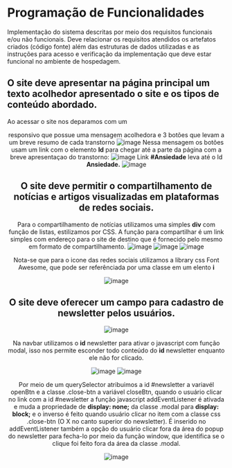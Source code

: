 # Programação de Funcionalidades

Implementação do sistema descritas por meio dos requisitos funcionais e/ou não funcionais. Deve relacionar os requisitos atendidos os artefatos criados (código fonte) além das estruturas de dados utilizadas e as instruções para acesso e verificação da implementação que deve estar funcional no ambiente de hospedagem.

## O site deve apresentar na página principal um texto acolhedor apresentado o site e os tipos de conteúdo abordado.
Ao acessar o site nos deparamos com um <header> responsivo que possue uma mensagem acolhedora e 3 botões que levam a um breve resumo de cada transtorno
![image](https://user-images.githubusercontent.com/98277143/203452066-737b7e52-917b-4df8-88ff-2d381dcfcc9c.png)
Nessa mensagem os botões usam um link com o elemento **Id** para chegar até a parte da página com a breve apresentaçao do transtorno:
![image](https://user-images.githubusercontent.com/98277143/203452327-352bc2a6-f1b5-4652-81e0-2510d8a456ad.png)
Link **#Ansiedade** leva até o Id **Ansiedade.**
![image](https://user-images.githubusercontent.com/98277143/203452373-cff2dafd-53c8-4012-9413-6ab13ba9535d.png)

## O site deve permitir o compartilhamento de notícias e artigos visualizadas em plataformas de redes sociais.
Para o compartilhamento de notícias utilizamos uma simples **div** com função de listas, estilizamos por CSS. A função para compartilhar é um link simples com endereço para o site de destino que é fornecido pelo mesmo em formato de compartilhamento.
![image](https://user-images.githubusercontent.com/98277143/203453073-00cbeabf-4eb5-471a-84b1-0e2acb6fc368.png)
![image](https://user-images.githubusercontent.com/98277143/203452801-03776ab2-6252-4f22-bd6b-bc44ac5f513d.png)
![image](https://user-images.githubusercontent.com/98277143/203453051-6a041753-75b8-4381-911b-023422e3e1c3.png)
  
Nota-se que para o icone das redes sociais utilizamos a library css Font Awesome, que pode ser referênciada por uma classe em um elento **i**
  
![image](https://user-images.githubusercontent.com/98277143/203453142-e31b5253-f9d1-4a79-911e-7da94b907a78.png)

## O site deve oferecer um campo para cadastro de newsletter pelos usuários.
![image](https://user-images.githubusercontent.com/98277143/203455006-e13110ec-5526-4633-80f6-53c0e81e71d0.png)  

Na navbar utilizamos o **id** newsletter para ativar o javascript com função modal, isso nos permite esconder todo conteúdo do **id** newsletter enquanto ele não for clicado.
  
![image](https://user-images.githubusercontent.com/98277143/203453649-b81a389d-dd8f-436c-8a01-014413a899eb.png)
![image](https://user-images.githubusercontent.com/98277143/203453807-73c2c55c-db4f-43a6-883d-bb194d4c312b.png)
  
Por meio de um querySelector atribuimos a id #newsletter a variavél openBtn e a classe .close-btn a variável closeBtn, quando o usuário clicar no link com a id #newsletter a função javascript addEventListener é ativada e muda a propriedade de **display: none;** da classe .modal para **display: block;** e o inverso é feito quando usuário clicar no item com a classe css .close-btn (O X no canto superior do newsletter). É inserido no addEventListener também a opção do usuário clicar fora da área do popup do newsletter para fecha-lo por meio da função window, que identifica se o clique foi feito fora da área da classe .modal.
  
![image](https://user-images.githubusercontent.com/98277143/203454125-f77d7df1-46bf-4797-a2ca-2aea93f8e692.png)
 
